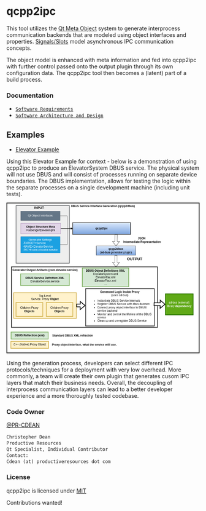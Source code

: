 # **qcpp2ipc**
This tool utilizes the [Qt Meta Object](https://doc.qt.io/qt-6/metaobjects.html) system to generate interprocess communication backends that are modeled using object interfaces and properties. [Signals/Slots](https://doc.qt.io/qt-6/signalsandslots.html) model asynchronous IPC communication concepts.

The object model is enhanced with meta information and fed into qcpp2ipc with further control passed onto the output plugin through its own configuration data. The qcpp2ipc  tool then becomes a (latent) part of a build process.

### **Documentation**
- [`Software Requirements`](docs/SW_Requirements.MD)
- [`Software Architecture and Design`](docs/SW_Architecture_And_Design.MD)

## **Examples**
- [Elevator Example](examples/elevator/README.MD)

Using this Elevator Example for context - below is a demonstration of using qcpp2ipc to produce an ElevatorSystem DBUS service.
The physical system will not use DBUS and will consist of processes running on separate device boundaries. The DBUS implementation, allows for testing the logic within the separate processes on a single development machine (including unit tests).

![dbus elevator](docs/diagrams/qcpp2dbus_example.drawio.png)

Using the generation process, developers can select different IPC protocols/techniques for a deployment with very low overhead. More commonly, a team will create their own plugin that generates cusom IPC layers that match their business needs. Overall, the decoupling of interprocess communication layers can lead to a better developer experience and a more thoroughly tested codebase.


### **Code Owner**
[@PR-CDEAN](https://github.com/PR-CDean)
```
Christopher Dean
Productive Resources
Qt Specialist, Individual Contributor
Contact:
Cdean (at) productiveresources dot com
```

### **License**
qcpp2ipc is licensed under [MIT](LICENSE)

Contributions wanted!